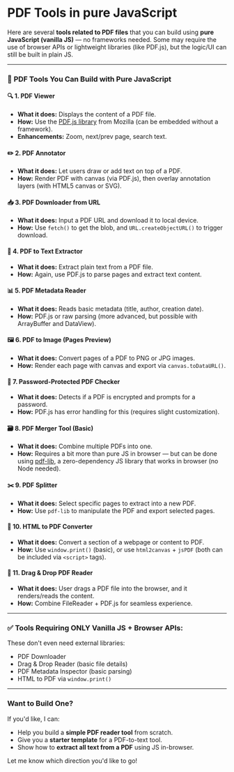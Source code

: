 # PDF Tools in pure JavaScript

Here are several **tools related to PDF files** that you can build using **pure JavaScript (vanilla JS)** — no frameworks needed. Some may require the use of browser APIs or lightweight libraries (like PDF.js), but the logic/UI can still be built in plain JS.

---

### 🧰 **PDF Tools You Can Build with Pure JavaScript**

#### 🔍 1. **PDF Viewer**

* **What it does:** Displays the content of a PDF file.
* **How:** Use the [PDF.js library](https://mozilla.github.io/pdf.js/) from Mozilla (can be embedded without a framework).
* **Enhancements:** Zoom, next/prev page, search text.

#### ✏️ 2. **PDF Annotator**

* **What it does:** Let users draw or add text on top of a PDF.
* **How:** Render PDF with canvas (via PDF.js), then overlay annotation layers (with HTML5 canvas or SVG).

#### 📥 3. **PDF Downloader from URL**

* **What it does:** Input a PDF URL and download it to local device.
* **How:** Use `fetch()` to get the blob, and `URL.createObjectURL()` to trigger download.

#### 📄 4. **PDF to Text Extractor**

* **What it does:** Extract plain text from a PDF file.
* **How:** Again, use PDF.js to parse pages and extract text content.

#### 📊 5. **PDF Metadata Reader**

* **What it does:** Reads basic metadata (title, author, creation date).
* **How:** PDF.js or raw parsing (more advanced, but possible with ArrayBuffer and DataView).

#### 🖼️ 6. **PDF to Image (Pages Preview)**

* **What it does:** Convert pages of a PDF to PNG or JPG images.
* **How:** Render each page with canvas and export via `canvas.toDataURL()`.

#### 🔐 7. **Password-Protected PDF Checker**

* **What it does:** Detects if a PDF is encrypted and prompts for a password.
* **How:** PDF.js has error handling for this (requires slight customization).

#### 🗃️ 8. **PDF Merger Tool (Basic)**

* **What it does:** Combine multiple PDFs into one.
* **How:** Requires a bit more than pure JS in browser — but can be done using [pdf-lib](https://pdf-lib.js.org/), a zero-dependency JS library that works in browser (no Node needed).

#### ✂️ 9. **PDF Splitter**

* **What it does:** Select specific pages to extract into a new PDF.
* **How:** Use `pdf-lib` to manipulate the PDF and export selected pages.

#### 📝 10. **HTML to PDF Converter**

* **What it does:** Convert a section of a webpage or content to PDF.
* **How:** Use `window.print()` (basic), or use `html2canvas` + `jsPDF` (both can be included via `<script>` tags).

#### 🔄 11. **Drag & Drop PDF Reader**

* **What it does:** User drags a PDF file into the browser, and it renders/reads the content.
* **How:** Combine FileReader + PDF.js for seamless experience.

---

### ✅ Tools Requiring ONLY Vanilla JS + Browser APIs:

These don't even need external libraries:

* PDF Downloader
* Drag & Drop Reader (basic file details)
* PDF Metadata Inspector (basic parsing)
* HTML to PDF via `window.print()`

---

### Want to Build One?

If you'd like, I can:

* Help you build a **simple PDF reader tool** from scratch.
* Give you a **starter template** for a PDF-to-text tool.
* Show how to **extract all text from a PDF** using JS in-browser.

Let me know which direction you'd like to go!
